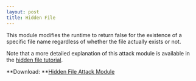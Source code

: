 ```yaml
---
layout: post
title: Hidden File
---
```


This module modifies the runtime to return false for the existence of a specific file name regardless of whether the file actually exists or not.

Note that a more detailed explanation of this attack module is available in the [hidden file tutorial](/JReFrameworker/tutorial/hidden_file).

**Download: **[Hidden File Attack Module](/JReFrameworker/module/hidden_file.zip)